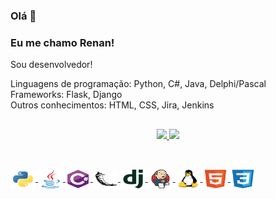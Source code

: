 ### Olá 👋
### Eu me chamo Renan!

Sou desenvolvedor!

Linguagens de programação: Python, C#, Java, Delphi/Pascal\
Frameworks: Flask, Django\
Outros conhecimentos: HTML, CSS, Jira, Jenkins

##

<div align="center">
  <a href="https://github.com/fawkesnypo">
  <img height="180em" src="https://github-readme-stats.vercel.app/api?username=fawkesnypo&show_icons=true&custom_title=Renan%20Florencio%20de%20Oliveira&include_all_commits=true&count_private=true&locale=pt-br&hide_border=True&theme=chartreuse-dark&title_color=0083ff&bg_color=DEG,000000,00050a,010d1d,021229&icon_color=004e97&text_color=8baee1"/>
  <img height="180em" src="https://github-readme-stats.vercel.app/api/top-langs/?username=fawkesnypo&layout=compact&langs_count=6&locale=pt-br&hide_border=True&theme=chartreuse-dark&title_color=0083ff&bg_color=DEG,021229,010d1d,00050a,000000&icon_color=004e97&text_color=8baee1&card_width=240"/>
</div>
  
##
  
<div style="display: inline_block"><br>
  <img align="center" alt="Python" height="30" width="40" src="https://github.com/devicons/devicon/blob/master/icons/python/python-original.svg">
  <img align="center" alt="Java" height="30" width="40" src="https://github.com/devicons/devicon/blob/master/icons/java/java-original.svg"/>
  <img align="center" alt="C#" height="30" width="40" src="https://github.com/devicons/devicon/blob/master/icons/csharp/csharp-original.svg"/>
  <img align="center" alt="Flask" height="30" width="40" src="https://github.com/devicons/devicon/blob/master/icons/flask/flask-original.svg">
  <img align="center" alt="Django" height="30" width="40" src="https://github.com/devicons/devicon/blob/master/icons/django/django-plain.svg"/>
   <img align="center" alt="Jenkins" height="30" width="40" src="https://github.com/devicons/devicon/blob/master/icons/jenkins/jenkins-original.svg"/>
  <img align="center" alt="Linux" height="30" width="40" src="https://github.com/devicons/devicon/blob/master/icons/linux/linux-original.svg"/>
  <img align="center" alt="HTML" height="30" width="40" src="https://github.com/devicons/devicon/blob/master/icons/html5/html5-original.svg"/>
  <img align="center" alt="HTML" height="30" width="40" src="https://github.com/devicons/devicon/blob/master/icons/css3/css3-original.svg"/>
</div>

<!--
**fawkesnypo/fawkesnypo** is a ✨ _special_ ✨ repository because its `README.md` (this file) appears on your GitHub profile.

Here are some ideas to get you started:

- 🔭 I’m currently working on ...
- 🌱 I’m currently learning ...
- 👯 I’m looking to collaborate on ...
- 🤔 I’m looking for help with ...
- 💬 Ask me about ...
- 📫 How to reach me: ...
- 😄 Pronouns: ...
- ⚡ Fun fact: ...
-->
